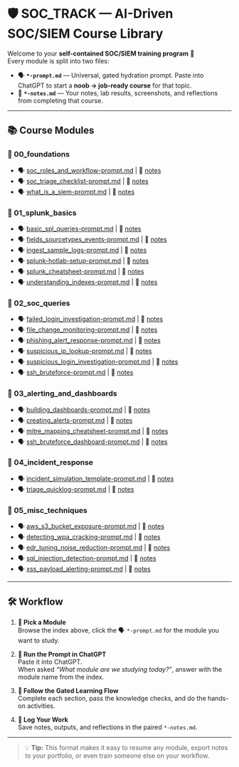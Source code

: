 # 🛡️ SOC_TRACK — AI-Driven SOC/SIEM Course Library

Welcome to your **self-contained SOC/SIEM training program** 🎯  
Every module is split into two files:

- 🗣️ **`*-prompt.md`** — Universal, gated hydration prompt. Paste into ChatGPT to start a **noob → job-ready course** for that topic.  
- 📝 **`*-notes.md`** — Your notes, lab results, screenshots, and reflections from completing that course.

---

## 📚 Course Modules

### 📂 00_foundations
- 🗣️ [soc_roles_and_workflow-prompt.md](00_foundations/soc_roles_and_workflow-prompt.md) | 📝 [notes](00_foundations/soc_roles_and_workflow-notes.md)  
- 🗣️ [soc_triage_checklist-prompt.md](00_foundations/soc_triage_checklist-prompt.md) | 📝 [notes](00_foundations/soc_triage_checklist-notes.md)  
- 🗣️ [what_is_a_siem-prompt.md](00_foundations/what_is_a_siem-prompt.md) | 📝 [notes](00_foundations/what_is_a_siem-notes.md)  

### 📂 01_splunk_basics
- 🗣️ [basic_spl_queries-prompt.md](01_splunk_basics/basic_spl_queries-prompt.md) | 📝 [notes](01_splunk_basics/basic_spl_queries-notes.md)  
- 🗣️ [fields_sourcetypes_events-prompt.md](01_splunk_basics/fields_sourcetypes_events-prompt.md) | 📝 [notes](01_splunk_basics/fields_sourcetypes_events-notes.md)  
- 🗣️ [ingest_sample_logs-prompt.md](01_splunk_basics/ingest_sample_logs-prompt.md) | 📝 [notes](01_splunk_basics/ingest_sample_logs-notes.md)  
- 🗣️ [splunk-hotlab-setup-prompt.md](01_splunk_basics/splunk-hotlab-setup-prompt.md) | 📝 [notes](01_splunk_basics/splunk-hotlab-setup-notes.md)  
- 🗣️ [splunk_cheatsheet-prompt.md](01_splunk_basics/splunk_cheatsheet-prompt.md) | 📝 [notes](01_splunk_basics/splunk_cheatsheet-notes.md)  
- 🗣️ [understanding_indexes-prompt.md](01_splunk_basics/understanding_indexes-prompt.md) | 📝 [notes](01_splunk_basics/understanding_indexes-notes.md)  

### 📂 02_soc_queries
- 🗣️ [failed_login_investigation-prompt.md](02_soc_queries/failed_login_investigation-prompt.md) | 📝 [notes](02_soc_queries/failed_login_investigation-notes.md)  
- 🗣️ [file_change_monitoring-prompt.md](02_soc_queries/file_change_monitoring-prompt.md) | 📝 [notes](02_soc_queries/file_change_monitoring-notes.md)  
- 🗣️ [phishing_alert_response-prompt.md](02_soc_queries/phishing_alert_response-prompt.md) | 📝 [notes](02_soc_queries/phishing_alert_response-notes.md)  
- 🗣️ [suspicious_ip_lookup-prompt.md](02_soc_queries/suspicious_ip_lookup-prompt.md) | 📝 [notes](02_soc_queries/suspicious_ip_lookup-notes.md)  
- 🗣️ [suspicious_login_investigation-prompt.md](02_soc_queries/suspicious_login_investigation-prompt.md) | 📝 [notes](02_soc_queries/suspicious_login_investigation-notes.md)  
- 🗣️ [ssh_bruteforce-prompt.md](02_soc_queries/ssh_bruteforce-prompt.md) | 📝 [notes](02_soc_queries/ssh_bruteforce-notes.md)  

### 📂 03_alerting_and_dashboards
- 🗣️ [building_dashboards-prompt.md](03_alerting_and_dashboards/building_dashboards-prompt.md) | 📝 [notes](03_alerting_and_dashboards/building_dashboards-notes.md)  
- 🗣️ [creating_alerts-prompt.md](03_alerting_and_dashboards/creating_alerts-prompt.md) | 📝 [notes](03_alerting_and_dashboards/creating_alerts-notes.md)  
- 🗣️ [mitre_mapping_cheatsheet-prompt.md](03_alerting_and_dashboards/mitre_mapping_cheatsheet-prompt.md) | 📝 [notes](03_alerting_and_dashboards/mitre_mapping_cheatsheet-notes.md)  
- 🗣️ [ssh_bruteforce_dashboard-prompt.md](03_alerting_and_dashboards/ssh_bruteforce_dashboard-prompt.md) | 📝 [notes](03_alerting_and_dashboards/ssh_bruteforce_dashboard-notes.md)  

### 📂 04_incident_response
- 🗣️ [incident_simulation_template-prompt.md](04_incident_response/incident_simulation_template-prompt.md) | 📝 [notes](04_incident_response/incident_simulation_template-notes.md)  
- 🗣️ [triage_quicklog-prompt.md](04_incident_response/triage_quicklog-prompt.md) | 📝 [notes](04_incident_response/triage_quicklog-notes.md)  

### 📂 05_misc_techniques
- 🗣️ [aws_s3_bucket_exposure-prompt.md](05_misc_techniques/aws_s3_bucket_exposure-prompt.md) | 📝 [notes](05_misc_techniques/aws_s3_bucket_exposure-notes.md)  
- 🗣️ [detecting_wpa_cracking-prompt.md](05_misc_techniques/detecting_wpa_cracking-prompt.md) | 📝 [notes](05_misc_techniques/detecting_wpa_cracking-notes.md)  
- 🗣️ [edr_tuning_noise_reduction-prompt.md](05_misc_techniques/edr_tuning_noise_reduction-prompt.md) | 📝 [notes](05_misc_techniques/edr_tuning_noise_reduction-notes.md)  
- 🗣️ [sql_injection_detection-prompt.md](05_misc_techniques/sql_injection_detection-prompt.md) | 📝 [notes](05_misc_techniques/sql_injection_detection-notes.md)  
- 🗣️ [xss_payload_alerting-prompt.md](05_misc_techniques/xss_payload_alerting-prompt.md) | 📝 [notes](05_misc_techniques/xss_payload_alerting-notes.md)  

---

## 🛠 Workflow

1. **🎯 Pick a Module**  
   Browse the index above, click the 🗣️ `*-prompt.md` for the module you want to study.

2. **💬 Run the Prompt in ChatGPT**  
   Paste it into ChatGPT.  
   When asked *“What module are we studying today?”*, answer with the module name from the index.

3. **🚦 Follow the Gated Learning Flow**  
   Complete each section, pass the knowledge checks, and do the hands-on activities.

4. **📝 Log Your Work**  
   Save notes, outputs, and reflections in the paired `*-notes.md`.

---

> 💡 **Tip:** This format makes it easy to resume any module, export notes to your portfolio, or even train someone else on your workflow.
